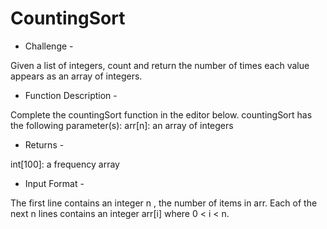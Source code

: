 # CountingSort

 - Challenge -

Given a list of integers, count and return the number of times each value appears as an array of integers.

 - Function Description -

Complete the countingSort function in the editor below.
countingSort has the following parameter(s): 
arr[n]: an array of integers

 - Returns -

int[100]: a frequency array

 - Input Format -

The first line contains an integer n , the number of items in arr.
Each of the next n lines contains an integer arr[i] where 0 < i < n.
